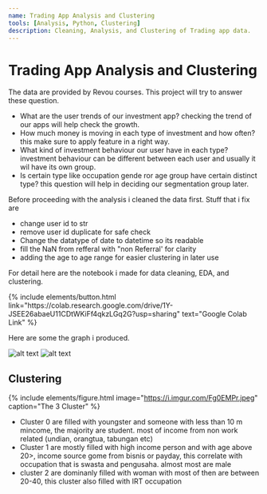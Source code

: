 ```yaml
---
name: Trading App Analysis and Clustering
tools: [Analysis, Python, Clustering]
description: Cleaning, Analysis, and Clustering of Trading app data.
---
```


# Trading App Analysis and Clustering
The data are provided by Revou courses.
This project will try to answer these question. 
- What are the user trends of our investment app? checking the trend of our apps will help check the growth.
- How much money is moving in each type of investment and how often? this make sure to apply feature in a right way.
- What kind of investment behaviour our user have in each type? investment behaviour can be different between each user and usually it wil have its own group.
- Is certain type like occupation gende ror age group have certain distinct type? this question will help in deciding our segmentation group later.

Before proceeding with the analysis i cleaned the data first. Stuff that i fix are
*  change user id to str
*  remove user id duplicate for safe check
*  Change the datatype of date to datetime so its readable 
*  fill the NaN from refferal with "non Referral' for clarity
*  adding the age to age range for easier clustering in later use

For detail here are the notebook i made for data cleaning, EDA, and clustering.

<p class="text-center">
{% include elements/button.html link="https://colab.research.google.com/drive/1Y-JSEE26abaeU11CDtWKiFf4qkzLGq2G?usp=sharing" text="Google Colab Link" %}
</p>

Here are some the graph i produced.

![alt text](https://i.imgur.com/hFycNJk.png "Graph")
![alt text](https://i.imgur.com/mTPaf0G.png "Graph")

## Clustering
{% include elements/figure.html image="https://i.imgur.com/Fg0EMPr.jpeg" caption="The 3 Cluster" %}

- Cluster 0 are filled with youngster and someone with less than 10 m mincome, the majority are student. most of income from non work related (undian, orangtua, tabungan etc)
- Cluster 1 are mostly filled with high income person and with age above 20>, income source gome from bisnis or payday, this correlate with occupation that is swasta and pengusaha. almost  most are male
- cluster 2 are dominanly filled with woman with most of then are between 20-40, this cluster also filled with IRT occupation
